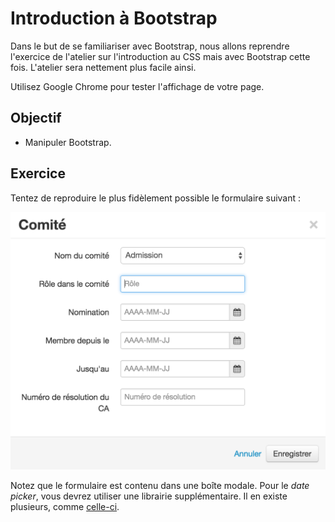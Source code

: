 Introduction à Bootstrap
========================

Dans le but de se familiariser avec Bootstrap, nous allons reprendre l'exercice
de l'atelier sur l'introduction au CSS mais avec Bootstrap cette fois. L'atelier
sera nettement plus facile ainsi.

Utilisez Google Chrome pour tester l'affichage de votre page.

Objectif
--------

* Manipuler Bootstrap.

Exercice
--------

Tentez de reproduire le plus fidèlement possible le formulaire suivant :

![Ajout d'un comité](comites.png)

Notez que le formulaire est contenu dans une boîte modale. Pour le _date
picker_, vous devrez utiliser une librairie supplémentaire. Il en existe
plusieurs, comme [celle-ci](https://eonasdan.github.io/bootstrap-datetimepicker/).
